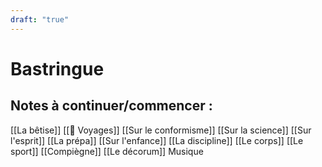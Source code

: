 ```yaml
---
draft: "true"
---
```

# Bastringue
## Notes à continuer/commencer : 
[[La bêtise]]
[[🧳 Voyages]]
[[Sur le conformisme]]
[[Sur la science]]
[[Sur l'esprit]]
[[La prépa]]
[[Sur l'enfance]]
[[La discipline]]
[[Le corps]]
[[Le sport]]
[[Compiègne]]
[[Le décorum]]
Musique
